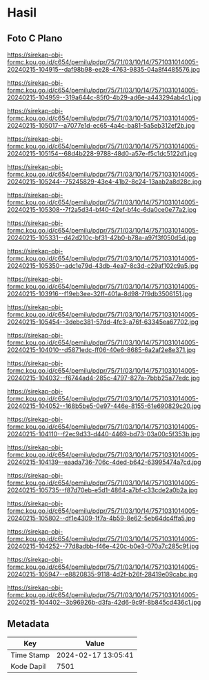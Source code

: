 # Hasil

## Foto C Plano

https://sirekap-obj-formc.kpu.go.id/c654/pemilu/pdpr/75/71/03/10/14/7571031014005-20240215-104915--daf98b98-ee28-4763-9835-04a8f4485576.jpg

https://sirekap-obj-formc.kpu.go.id/c654/pemilu/pdpr/75/71/03/10/14/7571031014005-20240215-104959--319a644c-85f0-4b29-ad6e-a443294ab4c1.jpg

https://sirekap-obj-formc.kpu.go.id/c654/pemilu/pdpr/75/71/03/10/14/7571031014005-20240215-105017--a7077e1d-ec65-4a4c-ba81-5a5eb312ef2b.jpg

https://sirekap-obj-formc.kpu.go.id/c654/pemilu/pdpr/75/71/03/10/14/7571031014005-20240215-105154--68d4b228-9788-48d0-a57e-f5c1dc5122d1.jpg

https://sirekap-obj-formc.kpu.go.id/c654/pemilu/pdpr/75/71/03/10/14/7571031014005-20240215-105244--75245829-43e4-41b2-8c24-13aab2a8d28c.jpg

https://sirekap-obj-formc.kpu.go.id/c654/pemilu/pdpr/75/71/03/10/14/7571031014005-20240215-105308--7f2a5d34-bf40-42ef-bf4c-6da0ce0e77a2.jpg

https://sirekap-obj-formc.kpu.go.id/c654/pemilu/pdpr/75/71/03/10/14/7571031014005-20240215-105331--d42d210c-bf31-42b0-b78a-a97f3f050d5d.jpg

https://sirekap-obj-formc.kpu.go.id/c654/pemilu/pdpr/75/71/03/10/14/7571031014005-20240215-105350--adc1e79d-43db-4ea7-8c3d-c29af102c9a5.jpg

https://sirekap-obj-formc.kpu.go.id/c654/pemilu/pdpr/75/71/03/10/14/7571031014005-20240215-103916--f19eb3ee-32ff-401a-8d98-7f9db3506151.jpg

https://sirekap-obj-formc.kpu.go.id/c654/pemilu/pdpr/75/71/03/10/14/7571031014005-20240215-105454--3debc381-57dd-4fc3-a76f-63345ea67702.jpg

https://sirekap-obj-formc.kpu.go.id/c654/pemilu/pdpr/75/71/03/10/14/7571031014005-20240215-104010--d5871edc-ff06-40e6-8685-6a2af2e8e371.jpg

https://sirekap-obj-formc.kpu.go.id/c654/pemilu/pdpr/75/71/03/10/14/7571031014005-20240215-104032--f6744ad4-285c-4797-827a-7bbb25a77edc.jpg

https://sirekap-obj-formc.kpu.go.id/c654/pemilu/pdpr/75/71/03/10/14/7571031014005-20240215-104052--168b5be5-0e97-446e-8155-61e690829c20.jpg

https://sirekap-obj-formc.kpu.go.id/c654/pemilu/pdpr/75/71/03/10/14/7571031014005-20240215-104110--f2ec9d33-d440-4469-bd73-03a00c5f353b.jpg

https://sirekap-obj-formc.kpu.go.id/c654/pemilu/pdpr/75/71/03/10/14/7571031014005-20240215-104139--eaada736-706c-4ded-b642-63995474a7cd.jpg

https://sirekap-obj-formc.kpu.go.id/c654/pemilu/pdpr/75/71/03/10/14/7571031014005-20240215-105735--f87d70eb-e5d1-4864-a7bf-c33cde2a0b2a.jpg

https://sirekap-obj-formc.kpu.go.id/c654/pemilu/pdpr/75/71/03/10/14/7571031014005-20240215-105802--df1e4309-1f7a-4b59-8e62-5eb64dc4ffa5.jpg

https://sirekap-obj-formc.kpu.go.id/c654/pemilu/pdpr/75/71/03/10/14/7571031014005-20240215-104252--77d8adbb-f46e-420c-b0e3-070a7c285c9f.jpg

https://sirekap-obj-formc.kpu.go.id/c654/pemilu/pdpr/75/71/03/10/14/7571031014005-20240215-105947--e8820835-9118-4d2f-b26f-28419e09cabc.jpg

https://sirekap-obj-formc.kpu.go.id/c654/pemilu/pdpr/75/71/03/10/14/7571031014005-20240215-104402--3b96926b-d3fa-42d6-9c9f-8b845cd436c1.jpg


## Metadata

| Key        | Value               |
| ---------- | ------------------- |
| Time Stamp | 2024-02-17 13:05:41 |
| Kode Dapil | 7501                |



